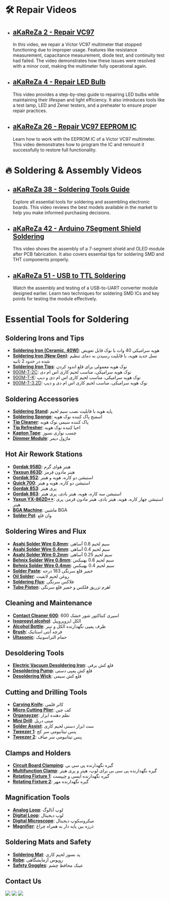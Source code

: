# 🛠️ Repair Videos  

- [aKaReZa 2 - Repair VC97](https://youtu.be/h5BaUcLpn8E)  
  ---  
  In this video, we repair a Victor VC97 multimeter that stopped functioning due to improper usage. Features like resistance measurement, capacitance measurement, diode test, and continuity test had failed. The video demonstrates how these issues were resolved with a minor cost, making the multimeter fully operational again.  

- [aKaReZa 4 - Repair LED Bulb](https://youtu.be/wHrkd33FlMY)  
  ---  
  This video provides a step-by-step guide to repairing LED bulbs while maintaining their lifespan and light efficiency. It also introduces tools like a test lamp, LED and Zener testers, and a preheater to ensure proper repair practices.  

- [aKaReZa 26 - Repair VC97 EEPROM IC](https://youtu.be/gtcGRJrS7b0)  
  ---  
  Learn how to work with the EEPROM IC of a Victor VC97 multimeter. This video demonstrates how to program the IC and remount it successfully to restore full functionality.  

# 🔥 Soldering & Assembly Videos  

- [aKaReZa 38 - Soldering Tools Guide](https://youtu.be/6Y1DflvL5zI)  
  ---  
  Explore all essential tools for soldering and assembling electronic boards. This video reviews the best models available in the market to help you make informed purchasing decisions.  

- [aKaReZa 42 - Arduino 7Segment Shield Soldering](https://youtu.be/1Rpm_uHoqAg)  
  ---  
  This video shows the assembly of a 7-segment shield and OLED module after PCB fabrication. It also covers essential tips for soldering SMD and THT components properly.  

- [aKaReZa 51 - USB to TTL Soldering](https://youtu.be/JnmfULXj2iA)  
  ---  
  Watch the assembly and testing of a USB-to-UART converter module designed earlier. Learn two techniques for soldering SMD ICs and key points for testing the module effectively.  


# Essential Tools for Soldering
## Soldering Irons and Tips
- [**Soldering Iron (Ceramic, 40W)**](https://eshop.eca.ir/%D9%87%D9%88%DB%8C%D9%87-%D9%87%DB%8C%D8%AA%D8%B1-%D9%88-%D9%88%D8%A7%D9%86-%D9%82%D9%84%D8%B9/16964-%D9%87%D9%88%DB%8C%D9%87-%D8%B3%D8%B1%D8%A7%D9%85%DB%8C%DA%A9%DB%8C-40-%D9%88%D8%A7%D8%AA-%D9%85%D8%A7%D8%B1%DA%A9-tni-u-%D9%85%D8%AF%D9%84-tu-093c.html): هویه سرامیکی 40 وات با نوک قابل تعویض
- [**Soldering Iron (New Gen)**](https://www.asangsm.com/product/%d9%87%d9%88%db%8c%d9%87-%d8%af%d9%88%d9%82%d9%84%d9%88-sugun-t1602/): نسل جدید هویه، با قابلیت رسیدن به دمای تنظیم شده در حدود 2 ثانیه
- [**Soldering Iron Tips**](https://www.digikala.com/product/dkp-11218677/%D9%86%D9%88%DA%A9-%D9%87%D9%88%DB%8C%D9%87-40-%D9%88%D8%A7%D8%AA-%D9%85%D8%AF%D9%84-%D8%AD%D9%85%D8%A7%D9%85-%D9%82%D9%84%D8%B9-%DA%A9%D8%AF-pv630/): نوک هویه معمولی برای قلع اندود کردن
- [900M-T-2C](https://asrtools.com/product/mechanic-lead-free-solder-tip-900m-t-2c-mcn300/): نوک هویه سرامیکی، مناسب لحیم کاری اس ام دی
- [900M-T-K](https://gpgsm.ir/product/%d9%86%d9%88%da%a9-%d9%87%d9%88%db%8c%d9%87-%d8%b3%d8%b1%d8%aa%d8%ae%d8%aa-%da%a9%db%8c%d8%a7%d9%86%d9%84%db%8c-0-3/): نوک هویه سرامیکی، مناسب لحیم کاری اس ام دی و دیپ
- [900M-T-3.2D](https://testiran.com/product/%d9%86%d9%88%da%a9-%d9%87%d9%88%db%8c%d9%87-%d8%b3%d8%b1%d8%aa%d8%ae%d8%aa-%d8%aa%d8%a7%db%8c%d9%88%d8%a7%d9%86%db%8c-xytronic-xy-b05/): نوک هویه سرامیکی، مناسب لحیم کاری اس ام دی و دیپ

 ## Soldering Accessories
- [**Soldering Stand**](https://asrtools.com/product/soldering-stand-somo-sm-103/): پایه هویه با قابلیت نصب سیم لحیم
- [**Soldering Sponge**](https://asrtools.com/product/geb3550-soldering-iron-cleaning-sponge/): اسفنج پاک کننده نوک هویه
- [**Tip Cleaner**](https://asrtools.com/product/%d9%be%d8%a7%da%a9-%da%a9%d9%86%d9%86%d8%af%d9%87-%d9%86%d9%88%da%a9-%d9%87%d9%88%db%8c%d9%87-%db%8c%d8%a7%da%a9%d8%b3%d9%88%d9%86-%d9%85%d8%af%d9%84-yx-b3/): پاک کننده سیمی نوک هویه
- [**Tip Refresher**](https://asrtools.com/product/sn-sn-tr-15-tip-refresher-lead-free/): احیا کننده نوک هویه
- [**Kapton Tape**](https://asrtools.com/product/kapton-tape-bga-high-temperature-heat-resistant-polyimide-pcb-bga-wave-soldering-20mm/): چسب نواری نسوز
- [**Dimmer Module**](https://eshop.eca.ir/%D8%AF%DB%8C%D9%85%D8%B1%D9%87%D8%A7%DB%8C-dc-%D9%88-ac/8292-%D8%AF%DB%8C%D9%85%D8%B1-2-%DA%A9%DB%8C%D9%84%D9%88%D9%88%D8%A7%D8%AA-scr-%D9%88%D9%84%D8%AA%D8%A7%DA%98-220-%D9%88%D9%84%D8%AA-ac.html): ماژول دیمر

## Hot Air Rework Stations
- [**Gordak 958D**](https://sun7shop.ir/product/gordak-958d/): هیتر هوای گرم
- [**Yaxsun 863D**](https://www.asangsm.com/product/%D9%87%DB%8C%D8%AA%D8%B1-%DB%8C%D8%A7%DA%A9%D8%B3%D9%88%D9%86-yx-863d/): هیتر مادون قرمز
- [**Gordak 952**](https://asrtools.com/product/soldering-system-gordak-model-952/): استیشن دو کاره، هویه و هیتر
- [**Quick 700**](https://asrtools.com/product/rework-station-quick-700/): استیشن دو کاره، هویه و هیتر
- [**Gordak 853**](https://asrtools.com/product/gordak-853-digital-preheater-station/): پری هیتر
- [**Gordak 863**](https://asrtools.com/product/gordak-863-3-in-1-station/): استیشن سه کاره، هویه، هیتر بادی، پری هیتر
- [**Yaxun YX-862D++**](https://testiran.com/product/%D9%87%DB%8C%D8%AA%D8%B1-%D9%87%D9%88%DB%8C%D9%87-%D9%84%DB%8C%D8%B2%D8%B1%DB%8C-4%DA%A9%D8%A7%D8%B1%D9%87-%DB%8C%D8%A7%DA%A9%D8%B3%D9%88%D9%86-%D9%85%D8%AF%D9%84-yaxun-yx-862d/): استیشن چهار کاره، هویه، هیتر بادی، هیتر مادون قرمز، پری هیتر
- [**BGA Machine**](https://shop.tamiraat.com/product/zm-r6200-bga/): ماشین BGA
- [**Solder Pot**](https://asrtools.com/product/solder-pot-swdt-11c-100w-3840mm-200-480c/): وان قلع

## Soldering Wires and Flux
- [**Asahi Solder Wire 0.8mm**](https://lionelectronic.ir/products/3553-%D8%B3%DB%8C%D9%85-%D9%82%D9%84%D8%B9-%28100g%29WC63B08G): سیم لحیم 0.8 آساهی
- [**Asahi Solder Wire 0.4mm**](https://asrtools.com/product/fake-asahi-solder-wire-63-37-0-4mm-100gr/): سیم لحیم 0.4 آساهی
- [**Asahi Solder Wire 0.2mm**](https://asrtools.com/product/asahi-solder-wire-63-37-0-25mm-100gr-whith-flux-cf-10/): سیم لحیم 0.25 آساهی
- [**Behnix Solder Wire 0.8mm**](https://eshop.eca.ir/%D8%B3%DB%8C%D9%85-%D9%84%D8%AD%DB%8C%D9%85-%D8%AE%D9%85%DB%8C%D8%B1-%D9%88-%D8%B3%D8%A7%DA%86%D9%85%D9%87-%D9%82%D9%84%D8%B9/10799-%D8%B3%DB%8C%D9%85-%D9%84%D8%AD%DB%8C%D9%85-08mm-100g-%D9%85%D8%A7%D8%B1%DA%A9-%D8%A8%D9%87%DB%8C%D9%86%DA%A9%D8%B3.html): سیم لحیم 0.8 بهنیکس
- [**Behnix Solder Wire 0.4mm**](https://ickala.com/soldering-wire/44419-behinex-sold-44419.html): سیم لحیم 0.4 بهنیکس
- [**Solder Paste**](https://lionelectronic.ir/products/3656-%D8%AE%D9%85%DB%8C%D8%B1-%D9%82%D9%84%D8%B9-%D8%B3%D8%B1%D9%86%DA%AF%DB%8C-RELIFE-Solder-Paste-RL-403): خمیر قلع سرنگی 183 درجه
- [**Oil Solder**](https://asrtools.com/product/felder-lotfet-solder-oil-solder-paste-50gr/): روغن لحیم لاتفیت
- [**Soldering Flux**](https://lionelectronic.ir/products/3558-%D8%AE%D9%85%DB%8C%D8%B1-%D9%81%D9%84%DA%A9%D8%B3-%D8%B3%D8%B1%D9%86%DA%AF%DB%8C-RMA-223-UV): فلاکس سرنگی
- [**Tube Piston**](https://asrtools.com/product/mechanic-p08/): اهرم تزریق فلکس و خمیر قلع سرنگی

## Cleaning and Maintenance
- [**Contact Cleaner 600**](https://asrtools.com/product/ok-tuner-600-contact-cleaner-300ml/): اسپری کنتاکتور شور خشک 600
- [**Isopropyl alcohol**](https://www.digikala.com/product/dkp-7185449/%D8%A7%D9%84%DA%A9%D9%84-%D8%A7%DB%8C%D8%B2%D9%88%D9%BE%D8%B1%D9%88%D9%BE%DB%8C%D9%84-99-%D8%AF%D8%B1%D8%B5%D8%AF-%D8%B5%D9%86%D8%B9%D8%AA%DB%8C-%D8%AA%DA%A9%D9%86%D9%88%D8%B4%DB%8C%D9%85%DB%8C-%DA%A9%D8%AF-06-%D9%85%D8%AF%D9%84-150cc/): الکل ایزوپروپیل
- [**Alcohol Bottle**](https://asrtools.com/product/yaxun-yx-60/): ظرف پمپی نگهدارنده الکل و تینر
- [**Brush**](https://asrtools.com/product/antistatic-brush-model-esd-40/): فرچه آنتی استاتیک
- [**Ultasonic**](https://asrtools.com/product/ultrasonic-cleaner-yaxun-yx2000a/): حمام التراسونیک

## Desoldering Tools
- [**Electric Vacuum Desoldering Iron**](https://asrtools.com/product/goot-tp-100-electric-vacuum-desoldering-iron-75w/): قلع کش برقی
- [**Desoldering Pump**](https://asrtools.com/product/proskit-8pk-366n-b-desoldering-pump/): قلع کش پمپی دستی
- [**Desoldering Wick**](https://asrtools.com/product/relife-rl-1520/): قلع کش سیمی

## Cutting and Drilling Tools
- [**Carving Knife**](https://asrtools.com/product/jy-1001-gh/): کاتر قلمی
- [**Micro Cutting Plier**](https://asrtools.com/product/proskit-pk-5101-c-5101c-micro-cutting-plier/): کف چین
- [**Organayzer**](https://irepairtools.ir/product/%D8%A7%D8%B3%D8%AA%D9%86%D8%AF-%D8%A7%D8%A8%D8%B2%D8%A7%D8%B1-relife-rl-001d/): نظم دهنده ابزار
- [**Mini Drill**](https://asrtools.com/product/%d9%85%d8%ac%d9%85%d9%88%d8%b9%d9%87-160-%d8%b9%d8%af%d8%af%db%8c-%d9%81%d8%b1%d8%b2-%d8%a7%d9%86%da%af%d8%b4%d8%aa%db%8c-%d9%85%d8%af%d9%84-wl-800/): مینی دریل
- [**Solder Assist**](https://asrtools.com/product/%d9%85%d8%ac%d9%85%d9%88%d8%b9%d9%87-6-%d8%b9%d8%af%d8%af%db%8c-%d8%a7%d8%a8%d8%b2%d8%a7%d8%b1-%d9%84%d8%ad%db%8c%d9%85-%da%a9%d8%a7%d8%b1%db%8c-%d9%85%d8%af%d9%84-sa-10/): ست ابزار دستی لحیم کاری
- [**Tweezer 1**](https://smartools.ir/product/%D9%BE%D9%86%D8%B3-%D8%AA%DB%8C%D8%AA%D8%A7%D9%86%DB%8C%D9%88%D9%85%DB%8C-%D8%B3%D8%B1%DA%A9%D8%AC/): پنس تیتانیومی سر کج
- [**Tweezer 2**](https://smartools.ir/product/%D9%BE%D9%86%D8%B3-%D8%AA%DB%8C%D8%AA%D8%A7%D9%86%DB%8C%D9%88%D9%85%DB%8C-%D8%B3%D8%B1%D8%B5%D8%A7%D9%81/): پنس تیتانیومی سر صاف

## Clamps and Holders
- [**Circuit Board Clamping**](https://eshop.eca.ir/%DA%AF%DB%8C%D8%B1%D9%87-%D9%85%D9%88%D9%86%D8%AA%D8%A7%DA%98-%D9%88-%D9%BE%D8%A7%DB%8C%D9%87-%D9%87%D9%88%DB%8C%D9%87/10942-%DA%AF%DB%8C%D8%B1%D9%87-%D9%85%D9%88%D9%86%D8%AA%D8%A7%DA%98-%D8%B1%D9%88%D9%85%DB%8C%D8%B2%DB%8C-%D9%BE%D8%B1%D9%88%D8%B3%DA%A9%DB%8C%D8%AA-proskit-%D9%85%D8%AF%D9%84-sn-390.html): گیره نگهدارنده پی سی بی
- [**Multifunction Clamp**](https://eshop.eca.ir/%DA%AF%DB%8C%D8%B1%D9%87-%D9%85%D9%88%D9%86%D8%AA%D8%A7%DA%98-%D9%88-%D9%BE%D8%A7%DB%8C%D9%87-%D9%87%D9%88%DB%8C%D9%87/21090-%DA%AF%DB%8C%D8%B1%D9%87-%D8%B1%D9%88%D9%85%DB%8C%D8%B2%DB%8C-%D9%84%D9%88%D9%BE-%D9%88-%D9%BE%D8%B1%DB%8C-%D9%87%DB%8C%D8%AA%D8%B1-yaxun-%D9%85%D8%AF%D9%84-yx-101.html): گیره نگهدارنده پی سی بی برای لوپ، هیتر و پری هیتر
- [**Rotating Fixture 1**](https://irepairtools.ir/product/%da%af%db%8c%d8%b1%d9%87-%d8%a8%d8%b1%d8%af-relife-rl-601i/): گیره نگهدارنده ایسی و چیپست
- [**Rotating Fixture 2**](https://asrtools.com/product/universal-clamp-pcb-holder-mehr-c1-70mm/): گیره نگهدارنده مهر

## Magnification Tools
- [**Analog Loop**](https://asrtools.com/product/rf4-rf7050tvp-microscope-2/): لوپ آنالوگ
- [**Digital Loop**](https://asrtools.com/product/yaxun-ak-23/): لوپ دیجیتال
- [**Digital Microscope**](https://asrtools.com/product/digital-microscope-g1600-1080p/): میکروسکوپ دیجیتال
- [**Magnifier**](https://asrtools.com/product/magnifier-lamp-rt301/): ذرزه بین پایه دار به همراه چراغ

## Soldering Mats and Safety
- [**Soldering Mat**](https://asrtools.com/product/soldering-mat-s-160/): پد نسوز لحیم کاری
- [**Robe**](https://www.digikala.com/product/dkp-1779080/%D8%B1%D9%88%D9%BE%D9%88%D8%B4-%D9%BE%D8%B2%D8%B4%DA%A9%DB%8C-%D9%85%D8%B1%D8%AF%D8%A7%D9%86%D9%87-%D9%85%D8%AF%D9%84-%DA%A9%DB%8C%D9%85%DB%8C%D8%A7-110/): روپوس آزمایشگاهی
- [**Safety Goggles**](https://asrtools.com/product/star-optic-safety-goggles-uv400/): عینک محافظ چشم


Contact Us
-------------
[![](https://img.shields.io/badge/E-Mail-yellow)](mailto:aKaReZa75@gmail.com)
[![](https://img.shields.io/badge/You-Tube-red)](https://www.youtube.com/@aKaReZa75)
[![](https://img.shields.io/badge/Linked-in-blue)](https://www.linkedin.com/in/akareza75)
